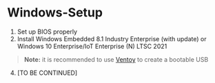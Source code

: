 # Windows-Setup

1. Set up BIOS properly
2. Install Windows Embedded 8.1 Industry Enterprise (with update) or Windows 10 Enterprise/IoT Enterprise (N) LTSC 2021
> **Note:** it is recommended to use [Ventoy](https://github.com/ventoy/Ventoy) to create a bootable USB
4. [TO BE CONTINUED]
